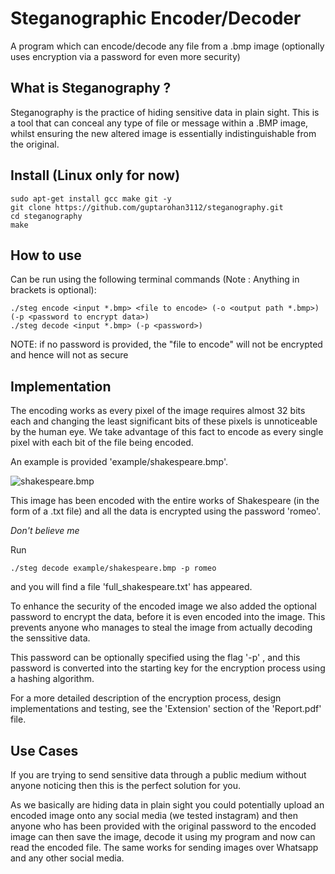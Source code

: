 # Steganographic Encoder/Decoder
A program which can encode/decode any file from a .bmp image (optionally uses encryption via a password for even more security) 

## What is Steganography ?
Steganography  is  the  practice  of  hiding  sensitive  data  in  plain  sight.   This is a tool that can conceal any type of file or message within a .BMP image,  whilst ensuring the new altered image is essentially indistinguishable from the original. 

## Install (Linux only for now)
    
    sudo apt-get install gcc make git -y
    git clone https://github.com/guptarohan3112/steganography.git
    cd steganography
    make

## How to use
Can be run using the following terminal commands (Note : Anything in brackets is optional):  
    
    ./steg encode <input *.bmp> <file to encode> (-o <output path *.bmp>) (-p <password to encrypt data>)  
    ./steg decode <input *.bmp> (-p <password>)

NOTE: if no password is provided, the "file to encode" will not be encrypted and hence will not as secure


## Implementation
The encoding works as every pixel of the image requires almost 32 bits each and changing the least significant bits of these pixels is unnoticeable by the human eye. We take advantage of this fact to encode as every single pixel with each bit of the file being encoded. 

An example is provided 'example/shakespeare.bmp'.

![shakespeare.bmp](example/shakespeare.bmp)

This image has been encoded with the entire works of Shakespeare (in the form of a .txt file) and all the data is encrypted using the password 'romeo'.

*Don't believe me*

Run 
   
    ./steg decode example/shakespeare.bmp -p romeo
    
and you will find a file 'full_shakespeare.txt' has appeared.
 
To enhance the security of the encoded image we also added the optional password to encrypt the data, before it is even encoded into the image.
This prevents anyone who manages to steal the image from actually decoding the senssitive data.

This  password  can  be  optionally  specified  using  the  flag '-p' <password>,  and  this  password  is  converted  into  the starting key for the encryption process using a hashing algorithm.

For a more detailed description of the encryption process, design implementations and testing, see the 'Extension' section of the 'Report.pdf' file.

## Use Cases

If you are trying to send sensitive data through a public medium without anyone noticing then this is the perfect solution for you.

As we basically are hiding data in plain sight you could potentially upload an encoded image onto any social media (we tested instagram) and then anyone who has been provided with the original password to the encoded image can then save the image, decode it using my program and now can read the encoded file.
The same works for sending images over Whatsapp and any other social media.  
